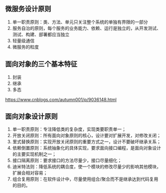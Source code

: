 ## 微服务设计原则
1. 单一职责原则：类、方法、单元只关注整个系统的单独有界限的一部分
1. 服务自治的原则，每个服务的业务能力、依赖、运行是独立的，从开发测试、测试、构建、部署都应当独立
1. 轻量级通信
1. 微服务的粒度

## 面向对象的三个基本特征
1. 封装
1. 继承
1. 多态

https://www.cnblogs.com/autumn001/p/9036148.html

## 面向对象设计原则
1. 单一职责原则：专注降低类的复杂度，实现类要职责单一；
1. 开放关闭原则：所有面向对象原则的核心，设计要对扩展开发，对修改关闭；
1. 里式替换原则：实现开放关闭原则的重要方式之一，设计不要破坏继承关系；
1. 依赖倒置原则：系统抽象化的具体实现，要求面向接口编程，是面向对象设计的主要实现机制之一；
1. 接口隔离原则：要求接口的方法尽量少，接口尽量细化；
1. 迪米特法则：降低系统的耦合度，使一个模块的修改尽量少的影响其他模块，扩展会相对容易；
1. 组合复用原则：在软件设计中，尽量使用组合/聚合而不是继承达到代码复用的目的。

